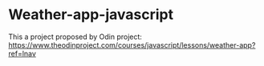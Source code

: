 # Weather-app-javascript
This a project proposed by Odin project: https://www.theodinproject.com/courses/javascript/lessons/weather-app?ref=lnav
